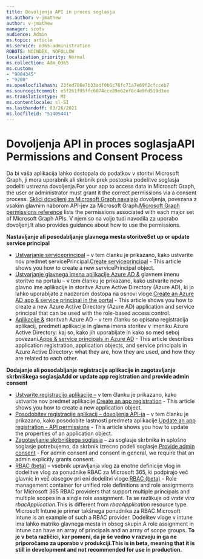```yaml
---
title: Dovoljenja API in proces soglasja
ms.author: v-jmathew
author: v-jmathew
manager: scotv
audience: Admin
ms.topic: article
ms.service: o365-administration
ROBOTS: NOINDEX, NOFOLLOW
localization_priority: Normal
ms.collection: Adm_O365
ms.custom:
- "9004345"
- "9200"
ms.openlocfilehash: 23fed786e7b33adf0b6c76fc71a7e69f2cfcceb7
ms.sourcegitcommit: e5f261f95ffc6074cce89e62ef8c4e9fd519d3ee
ms.translationtype: MT
ms.contentlocale: sl-SI
ms.lasthandoff: 03/26/2021
ms.locfileid: "51405441"
---
```

# <a name="api-permissions-and-consent-process"></a><span data-ttu-id="9dbc1-102">Dovoljenja API in proces soglasja</span><span class="sxs-lookup"><span data-stu-id="9dbc1-102">API Permissions and Consent Process</span></span>

<span data-ttu-id="9dbc1-103">Da bi vaša aplikacija lahko dostopala do podatkov v storitvi Microsoft Graph, ji mora uporabnik ali skrbnik prek postopka podelitve soglasja podeliti ustrezna dovoljenja.</span><span class="sxs-lookup"><span data-stu-id="9dbc1-103">For your app to access data in Microsoft Graph, the user or administrator must grant it the correct permissions via a consent process.</span></span> <span data-ttu-id="9dbc1-104">[Sklici dovoljenj za Microsoft Graph navajajo](https://docs.microsoft.com/graph/permissions-reference) dovoljenja, povezana z vsakim glavnim naborom API-jev za Microsoft Graph.</span><span class="sxs-lookup"><span data-stu-id="9dbc1-104">[Microsoft Graph permissions reference](https://docs.microsoft.com/graph/permissions-reference) lists the permissions associated with each major set of Microsoft Graph APIs.</span></span> <span data-ttu-id="9dbc1-105">V njem so na voljo tudi navodila za uporabo dovoljenj.</span><span class="sxs-lookup"><span data-stu-id="9dbc1-105">It also provides guidance about how to use the permissions.</span></span>

<span data-ttu-id="9dbc1-106">**Nastavljanje ali posodabljanje glavnega mesta storitve**</span><span class="sxs-lookup"><span data-stu-id="9dbc1-106">**Set up or update service principal**</span></span>

- <span data-ttu-id="9dbc1-107">[Ustvarjanje serviceprincipal](https://docs.microsoft.com/graph/api/serviceprincipal-post-serviceprincipals) – v tem članku je prikazano, kako ustvarite nov predmet servicePrincipal.</span><span class="sxs-lookup"><span data-stu-id="9dbc1-107">[Create serviceprincipal](https://docs.microsoft.com/graph/api/serviceprincipal-post-serviceprincipals) - This article shows you how to create a new servicePrincipal object.</span></span>
- <span data-ttu-id="9dbc1-108">[Ustvarjanje glavnega imena aplikacije Azure AD &](https://docs.microsoft.com/azure/active-directory/develop/howto-create-service-principal-portal) glavnem imenu storitve na portalu – v tem članku je prikazano, kako ustvarite novo glavno ime aplikacije in storitve Azure Active Directory (Azure AD), ki jo lahko uporabljate z nadzorom dostopa na osnovi vloge.</span><span class="sxs-lookup"><span data-stu-id="9dbc1-108">[Create an Azure AD app & service principal in the portal](https://docs.microsoft.com/azure/active-directory/develop/howto-create-service-principal-portal) - This article shows you how to create a new Azure Active Directory (Azure AD) application and service principal that can be used with the role-based access control.</span></span>
- <span data-ttu-id="9dbc1-109">[Aplikacije &](https://docs.microsoft.com/azure/active-directory/develop/app-objects-and-service-principals) storitvah Azure AD – v tem članku so opisana registracija aplikacij, predmeti aplikacije in glavna imena storitev v imeniku Azure Active Directory: kaj so, kako jih uporabljate in kako so med seboj povezani.</span><span class="sxs-lookup"><span data-stu-id="9dbc1-109">[Apps & service principals in Azure AD](https://docs.microsoft.com/azure/active-directory/develop/app-objects-and-service-principals) - This article describes application registration, application objects, and service principals in Azure Active Directory: what they are, how they are used, and how they are related to each other.</span></span>

<span data-ttu-id="9dbc1-110">**Dodajanje ali posodabljanje registracije aplikacije in zagotavljanje skrbniškega soglasja**</span><span class="sxs-lookup"><span data-stu-id="9dbc1-110">**Add or update app registration and provide admin consent**</span></span>

- <span data-ttu-id="9dbc1-111">[Ustvarite registracijo aplikacije –](https://docs.microsoft.com/graph/api/application-post-applications) v tem članku je prikazano, kako ustvarite nov predmet aplikacije.</span><span class="sxs-lookup"><span data-stu-id="9dbc1-111">[Create an app registration](https://docs.microsoft.com/graph/api/application-post-applications) - This article shows you how to create a new application object.</span></span>
- <span data-ttu-id="9dbc1-112">[Posodobitev registracije aplikacij – dovoljenja API-ja](https://docs.microsoft.com/graph/api/application-update) – v tem članku je prikazano, kako posodobite lastnosti predmeta aplikacije.</span><span class="sxs-lookup"><span data-stu-id="9dbc1-112">[Update an app registration - API permissions](https://docs.microsoft.com/graph/api/application-update) - This article shows you how to update the properties of an application object.</span></span>
- <span data-ttu-id="9dbc1-113">[Zagotavljanje skrbniškega soglasja](https://docs.microsoft.com/graph/security-authorization#grant-permissions-to-an-application) – za soglasje skrbnika in splošno soglasje potrebujemo, da skrbnik izrecno podeli soglasje.</span><span class="sxs-lookup"><span data-stu-id="9dbc1-113">[Provide admin consent](https://docs.microsoft.com/graph/security-authorization#grant-permissions-to-an-application) - For admin consent and consent in general, we require that an admin explicitly grants consent.</span></span>
- <span data-ttu-id="9dbc1-114">[RBAC (beta)](https://docs.microsoft.com/graph/api/resources/rbacapplicationmultiple) – vsebnik upravljanja vlog za enotne definicije vlog in dodelitve vlog za ponudnike RBAC za Microsoft 365, ki podpirajo več glavnic in več obsegov pri eni dodelitvi vloge.</span><span class="sxs-lookup"><span data-stu-id="9dbc1-114">[RBAC (beta)](https://docs.microsoft.com/graph/api/resources/rbacapplicationmultiple) - Role management container for unified role definitions and role assignments for Microsoft 365 RBAC providers that support multiple principals and multiple scopes in a single role assignment.</span></span> <span data-ttu-id="9dbc1-115">Ta se razlikuje od *vrste vira rbacApplication.*</span><span class="sxs-lookup"><span data-stu-id="9dbc1-115">This is different from *rbacApplication* resource type.</span></span> <span data-ttu-id="9dbc1-116">Microsoft Intune je primer takšnega ponudnika za RBAC.</span><span class="sxs-lookup"><span data-stu-id="9dbc1-116">Microsoft Intune is an example of such a RBAC provider.</span></span> <span data-ttu-id="9dbc1-117">Dodelitev vloge v intune ima lahko matriko glavnega mesta in obseg skupin.</span><span class="sxs-lookup"><span data-stu-id="9dbc1-117">A role assignment in Intune can have an array of principals and an array of scope groups.</span></span> <span data-ttu-id="9dbc1-118">**To je v beta različici, kar pomeni, da je še vedno v razvoju in ga ne priporočamo za uporabo v produkciji.**</span><span class="sxs-lookup"><span data-stu-id="9dbc1-118">**This is in beta, meaning that it is still in development and not recommended for use in production.**</span></span>
